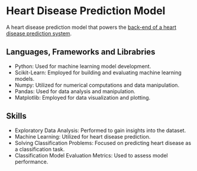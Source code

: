 # Heart Disease Prediction Model

A heart disease prediction model that powers the [back-end of a heart disease prediction system](https://github.com/faraji-ombonya/cautious-fortnight).

## Languages, Frameworks and Librabries

- Python: Used for machine learning model development.
- Scikit-Learn: Employed for building and evaluating machine learning models.
- Numpy: Utilized for numerical computations and data manipulation.
- Pandas: Used for data analysis and manipulation.
- Matplotlib: Employed for data visualization and plotting.

## Skills

- Exploratory Data Analysis: Performed to gain insights into the dataset.
- Machine Learning: Utilized for heart disease prediction.
- Solving Classification Problems: Focused on predicting heart disease as a classification task.
- Classification Model Evaluation Metrics: Used to assess model performance.
  
